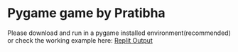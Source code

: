 # Pygame game by Pratibha

Please download and run in a pygame installed environment(recommended) or check the working example here: [Replit Output](https://replit.com/@Dummy11/submissionpratibha#main.py)
